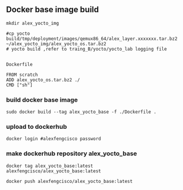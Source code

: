 ## Docker base image build

    mkdir alex_yocto_img

    #cp yocto build/tmp/deployment/images/qemux86_64/alex_layer.xxxxxxx.tar.bz2 ~/alex_yocto_img/alex_yocto_os.tar.bz2
    # yocto build ,refer to traing_B/yocto/yocto_lab logging file


    Dockerfile

    FROM scratch
    ADD alex_yocto_os.tar.bz2 ./
    CMD ["sh"]

### build docker base image
    sudo docker build --tag alex_yocto_base -f ./Dockerfile .


### upload to dockerhub

    docker login #alexfengcisco password

### make dockerhub repository alex_yocto_base

    docker tag alex_yocto_base:latest  alexfengcisco/alex_yocto_base:latest

    docker push alexfengcisco/alex_yocto_base:latest